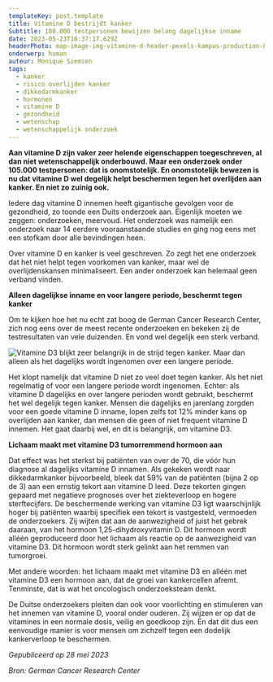 ```yaml
---
templateKey: post.template
title: Vitamine D bestrijdt kanker
Subtitle: 100.000 testpersonen bewijzen belang dagelijkse inname
date: 2023-05-23T16:37:17.629Z
headerPhoto: map-image-img-vitamine-d-header-pexels-kampus-production-805405-jpg-bron-pexels-kampus-productions-onderschrift-vitamine-d-header
onderwerp: human
auteur: Monique Siemsen
tags:
  - kanker
  - risico overlijden kanker
  - dikkedarmkanker
  - hormonen
  - vitamine D
  - gezondheid
  - wetenschap
  - wetenschappelijk onderzoek
---
```

**Aan vitamine D zijn vaker zeer helende eigenschappen toegeschreven, al dan niet wetenschappelijk onderbouwd. Maar een onderzoek onder 105.000 testpersonen: dat is onomstotelijk. En onomstotelijk bewezen is nu dat vitamine D wel degelijk helpt beschermen tegen het overlijden aan kanker. En niet zo zuinig ook.**

Iedere dag vitamine D innemen heeft gigantische gevolgen voor de gezondheid, zo toonde een Duits onderzoek aan. Eigenlijk moeten we zeggen: onderzoeken, meervoud. Het onderzoek was namelijk een onderzoek naar 14 eerdere vooraanstaande studies en ging nog eens met een stofkam door alle bevindingen heen.

Over vitamine D en kanker is veel geschreven. Zo zegt het ene onderzoek dat het niet helpt tegen voorkomen van kanker, maar wel de overlijdenskansen minimaliseert. Een ander onderzoek kan helemaal geen verband vinden.

**A﻿lleen dagelijkse inname en voor langere periode, beschermt tegen kanker**

Om te kijken hoe het nu echt zat boog de German Cancer Research Center, zich nog eens over de meest recente onderzoeken en bekeken zij de testresultaten van vele duizenden. En vond wel degelijk een sterk verband. 

![Vitamine D3 blijkt zeer belangrijk in de strijd tegen kanker. Maar dan alleen als het dagelijks wordt ingenomen over een langere periode.](/img/vitamine-2-2-pexels-pavel-danilyuk-5998499.jpeg "Pexels: Pavel Danilyuk")

Het klopt namelijk dat vitamine D niet zo veel doet tegen kanker. Als het niet regelmatig of voor een langere periode wordt ingenomen. Echter: als vitamine D dagelijks en over langere perioden wordt gebruikt, beschermt het wel degelijk tegen kanker. Mensen die dagelijks en jarenlang zorgden voor een goede vitamine D inname, lopen zelfs tot 12% minder kans op overlijden aan kanker, dan mensen die geen of niet frequent vitamine D innemen. Het gaat daarbij wel, en dit is belangrijk, om vitamine D3.

**L﻿ichaam maakt met vitamine D3 tumorremmend hormoon aan**

Dat effect was het sterkst bij patiënten van over de 70, die vóór hun diagnose al dagelijks vitamine D innamen. Als gekeken wordt naar dikkedarmkanker bijvoorbeeld, bleek dat 59% van de patiënten (bijna 2 op de 3) aan een ernstig tekort aan vitamine D leed. Deze tekorten gingen gepaard met negatieve prognoses over het ziekteverloop en hogere sterftecijfers. De beschermende werking van vitamine D3 ligt waarschijnlijk hoger bij patiënten waarbij specifiek een tekort is vastgesteld, vermoeden de onderzoekers. Zij wijten dat aan de aanwezigheid of juist het gebrek daaraan, van het hormoon 1,25-dihydroxyvitamin D. Dit hormoon wordt alléén geproduceerd door het lichaam als reactie op de aanwezigheid van vitamine D3. Dit hormoon wordt sterk gelinkt aan het remmen van tumorgroei.

Met andere woorden: het lichaam maakt met vitamine D3 en alléén met vitamine D3 een hormoon aan, dat de groei van kankercellen afremt. Tenminste, dat is wat het oncologisch onderzoeksteam denkt.

De Duitse onderzoekers pleiten dan ook voor voorlichting en stimuleren van het innemen van vitamine D, vooral onder ouderen. Zij wijzen er op dat de vitamines in een normale dosis, veilig en goedkoop zijn. En dat dit dus een eenvoudige manier is voor mensen om zichzelf tegen een dodelijk kankerverloop te beschermen.

*Gepubliceerd op 28 mei 2023*

*Bron: German Cancer Research Center*